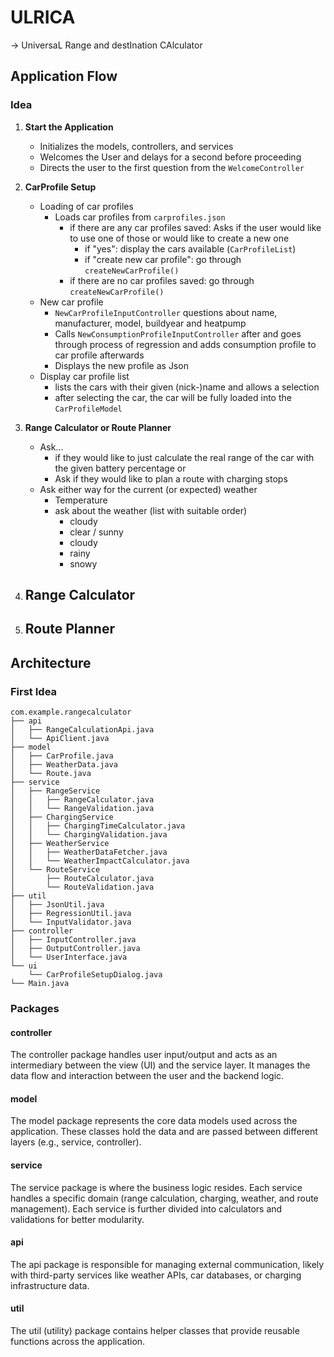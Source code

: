 # ULRICA 
-> UniversaL Range and destInation CAlculator

## Application Flow

### Idea

1. **Start the Application** 
   - Initializes the models, controllers, and services 
   - Welcomes the User and delays for a second before proceeding 
   - Directs the user to the first question from the `WelcomeController`

2. **CarProfile Setup**
   - Loading of car profiles
     - Loads car profiles from `carprofiles.json`
       - if there are any car profiles saved: Asks if the user would like to 
         use one of those or would like to create a new one
         - if "yes": display the cars available (`CarProfileList`)
         - if "create new car profile": go through `createNewCarProfile()`
       - if there are no car profiles saved: go through `createNewCarProfile()`
   - New car profile
     - `NewCarProfileInputController` questions about name, manufacturer, model, 
       buildyear and heatpump 
     - Calls `NewConsumptionProfileInputController` after and goes through 
       process of regression and adds consumption profile to car profile 
       afterwards
     - Displays the new profile as Json
   - Display car profile list 
     - lists the cars with their given (nick-)name and allows a selection
     - after selecting the car, the car will be fully loaded into the 
       `CarProfileModel`
4. **Range Calculator or Route Planner**
   - Ask...
     - if they would like to just calculate the real range of the car with
       the given battery percentage or
     - Ask if they would like to plan a route with charging stops 
   - Ask either way for the current (or expected) weather
     - Temperature 
     - ask about the weather (list with suitable order)
       - cloudy
       - clear / sunny
       - cloudy 
       - rainy
       - snowy 
5. **Range Calculator**
   -
6. **Route Planner** 
   - 


## Architecture 

### First Idea
```
com.example.rangecalculator
├── api
│   ├── RangeCalculationApi.java        
│   └── ApiClient.java                   
├── model
│   ├── CarProfile.java                  
│   ├── WeatherData.java                 
│   └── Route.java                       
├── service
│   ├── RangeService                     
│   │   ├── RangeCalculator.java         
│   │   └── RangeValidation.java         
│   ├── ChargingService                  
│   │   ├── ChargingTimeCalculator.java  
│   │   └── ChargingValidation.java      
│   ├── WeatherService                   
│   │   ├── WeatherDataFetcher.java      
│   │   └── WeatherImpactCalculator.java  
│   └── RouteService                     
│       ├── RouteCalculator.java         
│       └── RouteValidation.java         
├── util
│   ├── JsonUtil.java                    
│   ├── RegressionUtil.java              
│   └── InputValidator.java              
├── controller
│   ├── InputController.java             
│   ├── OutputController.java            
│   └── UserInterface.java               
└── ui
    └── CarProfileSetupDialog.java
└── Main.java                            
```

### Packages

#### controller 
The controller package handles user input/output and acts as an intermediary between the view (UI) and the service layer. It manages the data flow and interaction between the user and the backend logic.

#### model
The model package represents the core data models used across the application. These classes hold the data and are passed between different layers (e.g., service, controller).

#### service
The service package is where the business logic resides. Each service handles a specific domain (range calculation, charging, weather, and route management). Each service is further divided into calculators and validations for better modularity.

#### api
The api package is responsible for managing external communication, likely with third-party services like weather APIs, car databases, or charging infrastructure data.

#### util
The util (utility) package contains helper classes that provide reusable functions across the application.

